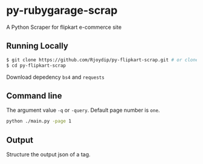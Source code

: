 # py-rubygarage-scrap

A Python Scraper for flipkart e-commerce site

## Running Locally

```sh
$ git clone https://github.com/Rjoydip/py-flipkart-scrap.git # or clone your own fork
$ cd py-flipkart-scrap
```

Download depedency `bs4` and `requests`

## Command line

The argument value `-q` or `-query`. Default page number is `one`.

```sh
python ./main.py -page 1
```

## Output

Structure the output json of a tag.

```

```
